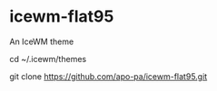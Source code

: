 # icewm-flat95
An IceWM theme

cd ~/.icewm/themes

git clone https://github.com/apo-pa/icewm-flat95.git

